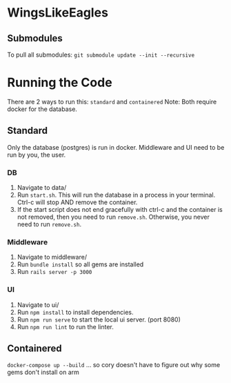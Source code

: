 # WingsLikeEagles

## Submodules
To pull all submodules: `git submodule update --init --recursive`

# Running the Code
There are 2 ways to run this: `standard` and `containered`
Note: Both require docker for the database.
## Standard
Only the database (postgres) is run in docker. Middleware and UI need to be run by you, the user.

### DB
1. Navigate to data/
2. Run `start.sh`. This will run the database in a process in your terminal. Ctrl-c will stop AND remove the container.
3. If the start script does not end gracefully with ctrl-c and the container is not removed, then you need to run `remove.sh`. Otherwise, you never need to run `remove.sh`.
### Middleware
1. Navigate to middleware/
2. Run `bundle install` so all gems are installed
3. Run `rails server -p 3000` 

### UI
1. Navigate to ui/
2. Run `npm install` to install dependencies.
3. Run `npm run serve` to start the local ui server. (port 8080)
4. Run `npm run lint` to run the linter.

## Containered
`docker-compose up --build` ... so cory doesn't have to figure out why some gems don't install on arm
